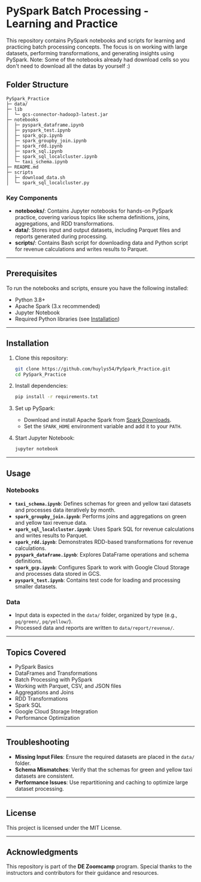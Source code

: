 # PySpark Batch Processing - Learning and Practice

This repository contains PySpark notebooks and scripts for learning and practicing batch processing concepts. The focus is on working with large datasets, performing transformations, and generating insights using PySpark.
Note: Some of the notebooks already had download cells so you don't need to download all the datas by yourself :)
## Folder Structure

```
PySpark_Practice
├─ data/
├─ lib
│  └─ gcs-connector-hadoop3-latest.jar
├─ notebooks
│  ├─ pyspark_dataframe.ipynb
│  ├─ pyspark_test.ipynb
│  ├─ spark_gcp.ipynb
│  ├─ spark_groupby_join.ipynb
│  ├─ spark_rdd.ipynb
│  ├─ spark_sql.ipynb
│  ├─ spark_sql_localcluster.ipynb
│  └─ taxi_schema.ipynb
├─ README.md
├─ scripts
│  ├─ download_data.sh
│  └─ spark_sql_localcluster.py
```

### Key Components

- **notebooks/**: Contains Jupyter notebooks for hands-on PySpark practice, covering various topics like schema definitions, joins, aggregations, and RDD transformations.
- **data/**: Stores input and output datasets, including Parquet files and reports generated during processing.
- **scripts/**: Contains Bash script for downloading data and Python script for revenue calculations and writes results to Parquet.

---

## Prerequisites

To run the notebooks and scripts, ensure you have the following installed:

- Python 3.8+
- Apache Spark (3.x recommended)
- Jupyter Notebook
- Required Python libraries (see [Installation](#installation))

---

## Installation

1. Clone this repository:

   ```bash
   git clone https://github.com/huylys54/PySpark_Practice.git
   cd PySpark_Practice
   ```

2. Install dependencies:

   ```bash
   pip install -r requirements.txt
   ```

3. Set up PySpark:

   - Download and install Apache Spark from [Spark Downloads](https://spark.apache.org/downloads.html).
   - Set the `SPARK_HOME` environment variable and add it to your `PATH`.

4. Start Jupyter Notebook:
   ```bash
   jupyter notebook
   ```

---

## Usage

### Notebooks

- **`taxi_schema.ipynb`**: Defines schemas for green and yellow taxi datasets and processes data iteratively by month.
- **`spark_groupby_join.ipynb`**: Performs joins and aggregations on green and yellow taxi revenue data.
- **`spark_sql_localcluster.ipynb`**: Uses Spark SQL for revenue calculations and writes results to Parquet.
- **`spark_rdd.ipynb`**: Demonstrates RDD-based transformations for revenue calculations.
- **`pyspark_dataframe.ipynb`**: Explores DataFrame operations and schema definitions.
- **`spark_gcp.ipynb`**: Configures Spark to work with Google Cloud Storage and processes data stored in GCS.
- **`pyspark_test.ipynb`**: Contains test code for loading and processing smaller datasets.

### Data

- Input data is expected in the `data/` folder, organized by type (e.g., `pq/green/`, `pq/yellow/`).
- Processed data and reports are written to `data/report/revenue/`.

---

## Topics Covered

- PySpark Basics
- DataFrames and Transformations
- Batch Processing with PySpark
- Working with Parquet, CSV, and JSON files
- Aggregations and Joins
- RDD Transformations
- Spark SQL
- Google Cloud Storage Integration
- Performance Optimization

---

## Troubleshooting

- **Missing Input Files**: Ensure the required datasets are placed in the `data/` folder.
- **Schema Mismatches**: Verify that the schemas for green and yellow taxi datasets are consistent.
- **Performance Issues**: Use repartitioning and caching to optimize large dataset processing.

---


## License

This project is licensed under the MIT License.

---

## Acknowledgments

This repository is part of the **DE Zoomcamp** program. Special thanks to the instructors and contributors for their guidance and resources.
